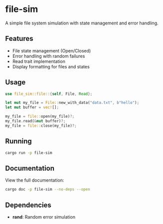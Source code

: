 # file-sim

A simple file system simulation with state management and error handling.

## Features

- File state management (Open/Closed)
- Error handling with random failures
- Read trait implementation
- Display formatting for files and states

## Usage

```rust
use file_sim::file::{self, File, Read};

let mut my_file = File::new_with_data("data.txt", b"hello");
let mut buffer = vec![];

my_file = file::open(my_file)?;
my_file.read(&mut buffer)?;
my_file = file::close(my_file)?;
```

## Running

```bash
cargo run -p file-sim
```

## Documentation

View the full documentation:

```bash
cargo doc -p file-sim --no-deps --open
```

## Dependencies

- **rand**: Random error simulation
